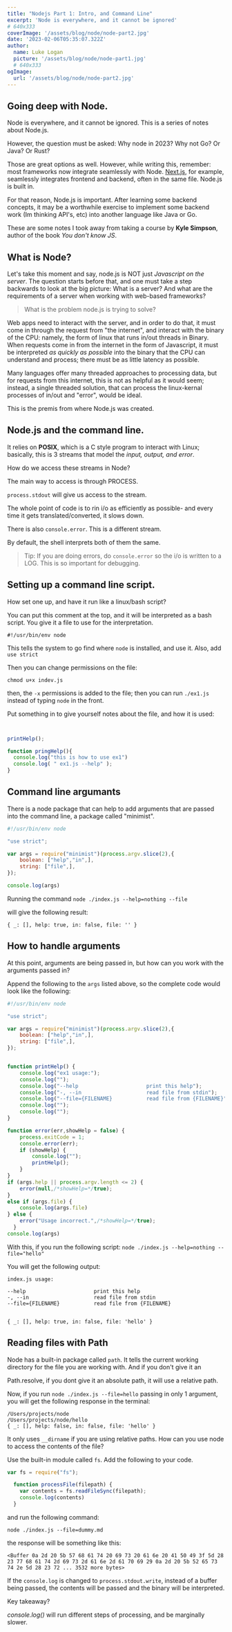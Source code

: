 ```yaml
---
title: "Nodejs Part 1: Intro, and Command Line"
excerpt: 'Node is everywhere, and it cannot be ignored'
# 640x333
coverImage: '/assets/blog/node/node-part2.jpg'
date: '2023-02-06T05:35:07.322Z'
author:
  name: Luke Logan
  picture: '/assets/blog/node/node-part1.jpg'
  # 640x333
ogImage:
  url: '/assets/blog/node/node-part2.jpg'
---
```





## Going deep with Node.

Node is everywhere, and it cannot be ignored. This is a series of notes about Node.js.

However, the question must be asked: Why node in 2023? Why not Go? Or Java? Or Rust?

Those are great options as well. However, while writing this, remember: most frameworks now integrate seamlessly with Node. [Next.js](nextjs.org/), for example, seamlessly integrates frontend and backend, often in the same file. Node.js is built in.

For that reason, Node.js is important. After learning some backend concepts, it may be a worthwhile exercise to implement some backend work (Im thinking API's, etc) into another language like Java or Go.

These are some notes I took away from taking a course by **Kyle Simpson**, author of the book *You don't know JS*.

## What is Node?

Let's take this moment and say, node.js is NOT just *Javascript on the server*. The question starts before that, and one must take a step backwards to look at the big picture: What is a server? And what are the requirements of a server when working with web-based frameworks?

>What is the problem node.js is trying to solve?

Web apps need to interact with the server, and in order to do that, it must come in through the request from "the internet", and interact with the binary of the CPU: namely, the form of linux that runs in/out threads in Binary. When requests come in from the internet in the form of Javascript, it must be interpreted *as quickly as possible* into the binary that the CPU can understand and process; there must be as little latency as possible.

Many languages offer many threaded approaches to processing data, but for requests from this internet, this is not as helpful as it would seem; instead, a single threaded solution, that can process the linux-kernal processes of in/out and "error", would be ideal.

This is the premis from where Node.js was created.

## Node.js and the command line.

It relies on **POSIX**, which is a C style program to interact with Linux; basically, this is 3 streams that model the *input, output, and error*.

How do we access these streams in Node?

The main way to access is through PROCESS.

`process.stdout` will give us access to the stream.

The whole point of code is to rin i/o as efficiently as possible- and every time it gets translated/converted, it slows down.

There is also `console.error`. This is a different stream.

By default, the shell interprets both of them the same.

> Tip: If you are doing errors, do `console.error` so the i/o is written to a LOG. This is so important for debugging.


## Setting up a command line script.

How set one up, and have it run like a linux/bash script?

You can put this comment at the top, and it will be interpreted as a bash script. You give it a file to use for the interpretation.

```
#!/usr/bin/env node
```

This tells the system to go find where `node` is installed, and use it.
Also, add `use strict`

Then you can change permissions on the file:

`chmod u+x indev.js`

then, the `-x` permissions is added to the file; then you can run `./ex1.js` instead of typing `node` in the front.

Put something in to give yourself notes about the file, and how it is used:


```js


printHelp();

function pringHelp(){
  console.log("this is how to use ex1")
  console.log( " ex1.js --help" );
}


```


## Command line argumants

There is a node package that can help to add arguments that are passed into the command line, a package called "minimist".

```js
#!/usr/bin/env node

"use strict";

var args = require("minimist")(process.argv.slice(2),{
	boolean: ["help","in",],
	string: ["file",],
});

console.log(args)


```

Running the command
`node ./index.js --help=nothing --file`

will give the following result:

`{ _: [], help: true, in: false, file: '' }`


## How to handle arguments

At this point, arguments are being passed in, but how can you work with the arguments passed in?

Append the following to the `args` listed above, so the complete code would look like the following:

```js
#!/usr/bin/env node

"use strict";

var args = require("minimist")(process.argv.slice(2),{
	boolean: ["help","in",],
	string: ["file",],
});


function printHelp() {
	console.log("ex1 usage:");
	console.log("");
	console.log("--help                      print this help");
	console.log("-, --in                     read file from stdin");
	console.log("--file={FILENAME}           read file from {FILENAME}");
	console.log("");
	console.log("");
}

function error(err,showHelp = false) {
	process.exitCode = 1;
	console.error(err);
	if (showHelp) {
		console.log("");
		printHelp();
	}
}
if (args.help || process.argv.length <= 2) {
	error(null,/*showHelp=*/true);
}
else if (args.file) {
	console.log(args.file)
} else {
    error("Usage incorrect.",/*showHelp=*/true);
  }
console.log(args)
```

With this, if you run the following script:
`node ./index.js --help=nothing --file="hello"`

You will get the following output:
```
index.js usage:

--help                      print this help
-, --in                     read file from stdin
--file={FILENAME}           read file from {FILENAME}


{ _: [], help: true, in: false, file: 'hello' }
```


## Reading files with Path

Node has a built-in package called `path`. It tells the current working directory for the file you are working with. And if you don't give it an

Path.resolve, if you dont give it an absolute path, it will use a relative path.

Now, if you run `node ./index.js --file=hello` passing in only 1 argument, you will get the following response in the terminal:

```
/Users/projects/node
/Users/projects/node/hello
{ _: [], help: false, in: false, file: 'hello' }
```

It only uses `__dirname` if you are using relative paths. How can you use node to access the contents of the file?

Use the built-in module called `fs`.
Add the following to your code.

```js
var fs = require("fs");

  function processFile(filepath) {
    var contents = fs.readFileSync(filepath);
    console.log(contents)
  }
```
and run the following command:

`node ./index.js --file=dummy.md`

the response will be something like this:
```
<Buffer 0a 2d 20 5b 57 68 61 74 20 69 73 20 61 6e 20 41 50 49 3f 5d 28 23 77 68 61 74 2d 69 73 2d 61 6e 2d 61 70 69 29 0a 2d 20 5b 52 65 73 74 2e 5d 28 23 72 ... 3532 more bytes>
```

If the `console.log` is changed to `process.stdout.write`, instead of a buffer being passed, the contents will be passed and the binary will be interpreted.

Key takeaway?

*console.log()* will run different steps of processing, and be marginally slower.

